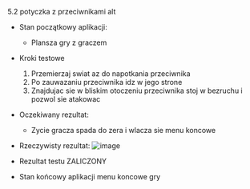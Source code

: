 5.2 potyczka z przeciwnikami alt

* Stan początkowy aplikacji:
  - Plansza gry z graczem
* Kroki testowe
  1. Przemierzaj swiat az do napotkania przeciwnika
  2. Po zauwazaniu przeciwnika idz w jego strone
  3. Znajdujac sie w bliskim otoczeniu przeciwnika stoj w bezruchu i pozwol sie atakowac 
* Oczekiwany rezultat:
  - Zycie gracza spada do zera i wlacza sie menu koncowe
* Rzeczywisty rezultat:
  ![image](https://github.com/user-attachments/assets/7a05853b-c280-4ddc-bf7b-94ea425025bc)

* Rezultat testu
  ZALICZONY
* Stan końcowy aplikacji
  menu koncowe gry

